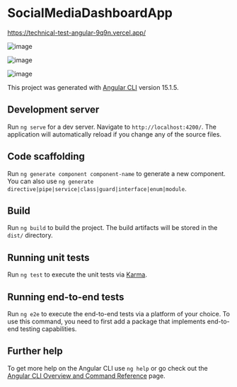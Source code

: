 # SocialMediaDashboardApp

https://technical-test-angular-9q9n.vercel.app/

![image](https://user-images.githubusercontent.com/83596975/231641892-05374bdb-8bd4-4d64-9b37-f507e54e13c5.png)

![image](https://user-images.githubusercontent.com/83596975/231641912-5f6f3b72-a2e6-4069-97ec-bd63389c5754.png)

![image](https://user-images.githubusercontent.com/83596975/231641955-876ca98f-9c7b-4d6b-8fca-3a1f55977267.png)

This project was generated with [Angular CLI](https://github.com/angular/angular-cli) version 15.1.5.

## Development server

Run `ng serve` for a dev server. Navigate to `http://localhost:4200/`. The application will automatically reload if you change any of the source files.

## Code scaffolding

Run `ng generate component component-name` to generate a new component. You can also use `ng generate directive|pipe|service|class|guard|interface|enum|module`.

## Build

Run `ng build` to build the project. The build artifacts will be stored in the `dist/` directory.

## Running unit tests

Run `ng test` to execute the unit tests via [Karma](https://karma-runner.github.io).

## Running end-to-end tests

Run `ng e2e` to execute the end-to-end tests via a platform of your choice. To use this command, you need to first add a package that implements end-to-end testing capabilities.

## Further help

To get more help on the Angular CLI use `ng help` or go check out the [Angular CLI Overview and Command Reference](https://angular.io/cli) page.
